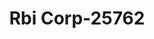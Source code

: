 ---
f_zip-code: 2062
f_state-code: MA
title: Rbi Corp-25762
f_phone: 781-255-1981
f_city-only: Central Street Norwoo
f_address: 18 Central Street Norwoo
f_location-unique-id: '25762'
slug: rbi-corp-25762
updated-on: '2024-05-30T13:46:58.046Z'
created-on: '2024-05-30T13:36:59.803Z'
published-on: '2024-05-30T13:54:32.469Z'
f_city-state: cms/city/central-street-norwoo-ma.md
f_company: cms/company/rbi-corp.md
f_state: cms/state/massachusetts.md
layout: '[payday-loan].html'
tags: payday-loan
---